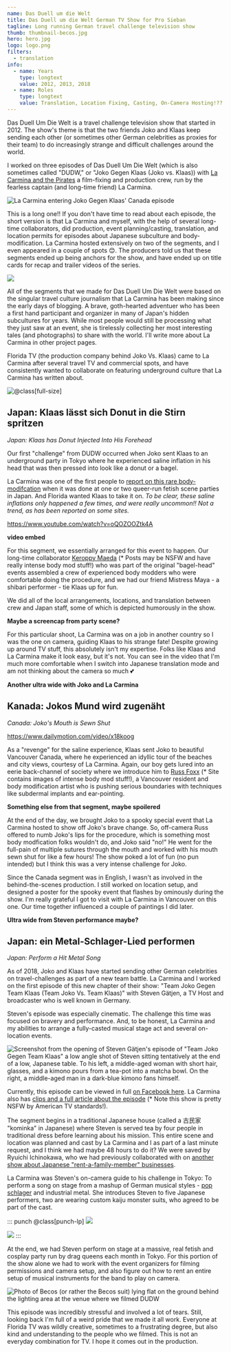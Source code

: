 ```yaml
---
name: Das Duell um die Welt
title: Das Duell um die Welt German TV Show for Pro Sieban
tagline: Long running German travel challenge television show
thumb: thumbnail-becos.jpg
hero: hero.jpg
logo: logo.png
filters:
  - translation
info:
  - name: Years
    type: longtext
    value: 2012, 2013, 2018
  - name: Roles
    type: longtext
    value: Translation, Location Fixing, Casting, On-Camera Hosting!??
---
```


Das Duell Um Die Welt is a travel challenge television show that started in 2012. The show's theme is that the two friends Joko and Klaas keep sending each other (or sometimes other German celebrities as proxies for their team) to do increasingly strange and difficult challenges around the world.

I worked on three episodes of Das Duell Um Die Welt (which is also sometimes called "DUDW," or "Joko Gegen Klaas (Joko vs. Klaas)) with [La Carmina and the Pirates](https://lacarmina.com/pirates/) a film-fixing and production crew, run by the fearless captain (and long-time friend) La Carmina.

![](mund-behind-beach.jpg "La Carmina entering Joko Gegen Klaas' Canada episode")

This is a long one!! If you don't have time to read about each episode, the short version is that La Carmina and myself, with the help of several long-time collaborators, did production, event planning/casting, translation, and location permits for episodes about Japanese subculture and body-modification. La Carmina hosted extensively on two of the segments, and I even appeared in a couple of spots 😊. The producers told us that these segments ended up being anchors for the show, and have ended up on title cards for recap and trailer videos of the series.

![](la-carmina_profile.jpg)

All of the segments that we made for Das Duell Um Die Welt were based on the singular travel culture journalism that La Carmina has been making since the early days of blogging. A brave, goth-hearted adventuer who has been a first hand participant and organizer in many of Japan's hidden subcultures for years. While most people would still be processing what they just saw at an event, she is tirelessly collecting her most interesting tales (and photographs) to share with the world.
I'll write more about La Carmina in other project pages.

Florida TV (the production company behind Joko Vs. Klaas) came to La Carmina after several travel TV and commercial spots, and have consistently wanted to collaborate on featuring underground culture that La Carmina has written about.

![](donut-chair.png '@class[full-size]')

## Japan: Klaas lässt sich Donut in die Stirn spritzen

_Japan: Klaas has Donut Injected Into His Forehead_

Our first "challenge" from DUDW occurred when Joko sent Klaas to an underground party in Tokyo where he experienced saline inflation in his head that was then pressed into look like a donut or a bagel.

La Carmina was one of the first people to [report on this rare body-modifcation](https://www.lacarmina.com/pirates/bagelheads.php) when it was done at one or two queer-run fetish scene parties in Japan. And Florida wanted Klaas to take it on.
_To be clear, these saline inflations only happened a few times, and were really uncommon!! Not a trend, as has been reported on some sites._

https://www.youtube.com/watch?v=oQOZOOZtk4A

**video embed**

For this segment, we essentially arranged for this event to happen. Our long-time collaborator [Keroppy Maeda](https://www.instagram.com/keroppymaeda/) (\* Posts may be NSFW and have really intense body mod stuff!) who was part of the original "bagel-head" events assembled a crew of experienced body modders who were comfortable doing the procedure, and we had our friend Mistress Maya - a shibari performer - tie Klaas up for fun.

We did all of the local arrangements, locations, and translation between crew and Japan staff, some of which is depicted humorously in the show.

**Maybe a screencap from party scene?**

For this particular shoot, La Carmina was on a job in another country so I was the one on camera, guiding Klaas to his strange fate! Despite growing up around TV stuff, this absolutely isn't my expertise. Folks like Klaas and La Carmina make it look easy, but it's not. You can see in the video that I'm much more comfortable when I switch into Japanese translation mode and am not thinking about the camera so much 💕

**Another ultra wide with Joko and La Carmina**

## Kanada: Jokos Mund wird zugenäht

_Canada: Joko's Mouth is Sewn Shut_

https://www.dailymotion.com/video/x18koog

As a "revenge" for the saline experience, Klaas sent Joko to beautiful Vancouver Canada, where he experienced an idyllic tour of the beaches and city views, courtesy of La Carmina. Again, our boy gets lured into an eerie back-channel of society where we introduce him to [Russ Foxx](https://www.russfoxx.com/) (\* Site contains images of intense body mod stuff!), a Vancouver resident and body modification artist who is pushing serious boundaries with techniques like subdermal implants and ear-pointing.

**Something else from that segment, maybe spoilered**

At the end of the day, we brought Joko to a spooky special event that La Carmina hosted to show off Joko's brave change. So, off-camera Russ offered to numb Joko's lips for the procedure, which is something most body modfication folks wouldn't do, and Joko said "no!" He went for the full-pain of multiple sutures through the mouth and worked with his mouth sewn shut for like a few hours! The show poked a lot of fun (no pun intended) but I think this was a very intense challenge for Joko.

Since the Canada segment was in English, I wasn't as involved in the behind-the-scenes production. I still worked on location setup, and designed a poster for the spooky event that flashes by ominously during the show. I'm really grateful I got to visit with La Carmina in Vancouver on this one. Our time together influenced a couple of paintings I did later.

**Ultra wide from Steven performance maybe?**

## Japan: ein Metal-Schlager-Lied performen

_Japan: Perform a Hit Metal Song_

As of 2018, Joko and Klaas have started sending other German celebrities on travel-challenges as part of a new team battle. La Carmina and I worked on the first episode of this new chapter of their show: "Team Joko Gegen Team Klaas (Team Joko Vs. Team Klaas)" with Steven Gätjen, a TV Host and broadcaster who is well known in Germany.

Steven's episode was especially cinematic. The challenge this time was focused on bravery and performance. And, to be honest, La Carmina and my abilities to arrange a fully-casted musical stage act and several on-location events.

![Screenshot from the opening of Steven Gätjen's episode of "Team Joko Gegen Team Klaas" a low angle shot of Steven sitting tentatively at the end of a low, Japanese table. To his left, a middle-aged woman with short hair, glasses, and a kimono pours from a tea-pot into a matcha bowl. On the right, a middle-aged man in a dark-blue kimono fans himself.](steven_opening-fb.jpg)

Currently, this episode can be viewed in full [on Facebook here](https://www.facebook.com/jokoundklaas/videos/steven-g%C3%A4tjen-metal-schlagerstar-in-tokio/642071992960901/). La Carmina also has [clips and a full article about the episode](https://lacarmina.com/blog/2018/11/weird-japan-travel-tv-show-host-steven-gatjen/) (\* Note this show is pretty NSFW by American TV standards!).

The segment begins in a traditional Japanese house (called a 古民家 "kominka" in Japanese) where Steven is served tea by four people in traditional dress before learning about his mission. This entire scene and location was planned and cast by La Carmina and I as part of a last minute request, and I think we had maybe 48 hours to do it? We were saved by Ryuichi Ichinokawa, who we had previously collaborated with on [another show about Japanese "rent-a-family-member" businesses](https://lacarmina.com/blog/2014/02/host-boys-clubs-shinjuku-hostess-cafes/).

La Carmina was Steven's on-camera guide to his challenge in Tokyo: To perform a song on stage from a mashup of German musical styles - [pop schlager](https://en.wikipedia.org/wiki/Schlager_music) and industrial metal. She introduces Steven to five Japanese performers, two are wearing custom kaiju monster suits, who agreed to be part of the cast.

::: punch @class[punch-lp]
![](steven_setup-steven.jpg)

![](steven_setup-naomi.jpg)
:::

At the end, we had Steven perform on stage at a massive, real fetish and cosplay party run by drag queens each month in Tokyo. For this portion of the show alone we had to work with the event organizers for filming permissions and camera setup, and also figure out how to rent an entire setup of musical instruments for the band to play on camera.

![Photo of Becos (or rather the Becos suit) lying flat on the ground behind the lighting area at the venue where we filmed DUDW](becos-sleep.jpg '@class[medium]')

This episode was incredibly stressful and involved a lot of tears.
Still, looking back I'm full of a weird pride that we made it all work. Everyone at Florida TV was wildly creative, sometimes to a frustrating degree, but also kind and understanding to the people who we filmed. This is not an everyday combination for TV. I hope it comes out in the production.

